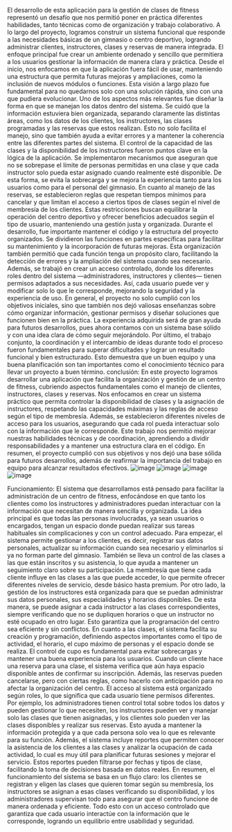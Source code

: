 El desarrollo de esta aplicación para la gestión de clases de fitness representó un
desafío que nos permitió poner en práctica diferentes habilidades, tanto técnicas
como de organización y trabajo colaborativo. A lo largo del proyecto, logramos
construir un sistema funcional que responde a las necesidades básicas de un
gimnasio o centro deportivo, logrando administrar clientes, instructores, clases y
reservas de manera integrada.
El enfoque principal fue crear un ambiente ordenado y sencillo que permitiera a
los usuarios gestionar la información de manera clara y práctica. Desde el inicio,
nos enfocamos en que la aplicación fuera fácil de usar, manteniendo una
estructura que permita futuras mejoras y ampliaciones, como la inclusión de
nuevos módulos o funciones. Esta visión a largo plazo fue fundamental para no
quedarnos solo con una solución rápida, sino con una que pudiera evolucionar.
Uno de los aspectos más relevantes fue diseñar la forma en que se manejan los
datos dentro del sistema. Se cuidó que la información estuviera bien organizada,
separando claramente las distintas áreas, como los datos de los clientes, los
instructores, las clases programadas y las reservas que estos realizan. Esto no
solo facilita el manejo, sino que también ayuda a evitar errores y a mantener la
coherencia entre las diferentes partes del sistema.
El control de la capacidad de las clases y la disponibilidad de los instructores
fueron puntos clave en la lógica de la aplicación. Se implementaron mecanismos
que aseguran que no se sobrepase el límite de personas permitidas en una clase y
que cada instructor solo pueda estar asignado cuando realmente esté disponible.
De esta forma, se evita la sobrecarga y se mejora la experiencia tanto para los
usuarios como para el personal del gimnasio.
En cuanto al manejo de las reservas, se establecieron reglas que respetan
tiempos mínimos para cancelar y que limitan el acceso a ciertos tipos de clases
según el nivel de membresía de los clientes. Estas restricciones buscan equilibrar
la operación del centro deportivo y ofrecer beneficios adecuados según el tipo de
usuario, manteniendo una gestión justa y organizada.
Durante el desarrollo, fue importante mantener el código y la estructura del
proyecto organizados. Se dividieron las funciones en partes específicas para
facilitar su mantenimiento y la incorporación de futuras mejoras. Esta
organización también permitió que cada función tenga un propósito claro,
facilitando la detección de errores y la ampliación del sistema cuando sea
necesario.
Además, se trabajó en crear un acceso controlado, donde los diferentes roles
dentro del sistema —administradores, instructores y clientes— tienen permisos
adaptados a sus necesidades. Así, cada usuario puede ver y modificar solo lo que
le corresponde, mejorando la seguridad y la experiencia de uso.
En general, el proyecto no solo cumplió con los objetivos iniciales, sino que
también nos dejó valiosas enseñanzas sobre cómo organizar información,
gestionar permisos y diseñar soluciones que funcionen bien en la práctica. La
experiencia adquirida será de gran ayuda para futuros desarrollos, pues ahora
contamos con un sistema base sólido y con una idea clara de cómo seguir
mejorándolo.
Por último, el trabajo conjunto, la coordinación y el intercambio de ideas durante
todo el proceso fueron fundamentales para superar dificultades y lograr un
resultado funcional y bien estructurado. Esto demuestra que un buen equipo y una
buena planificación son tan importantes como el conocimiento técnico para llevar
un proyecto a buen término.
conclusión:
En este proyecto logramos desarrollar una aplicación que facilita la organización y
gestión de un centro de fitness, cubriendo aspectos fundamentales como el
manejo de clientes, instructores, clases y reservas. Nos enfocamos en crear un
sistema práctico que permita controlar la disponibilidad de clases y la asignación
de instructores, respetando las capacidades máximas y las reglas de acceso
según el tipo de membresía. Además, se establecieron diferentes niveles de
acceso para los usuarios, asegurando que cada rol pueda interactuar solo con la
información que le corresponde. Este trabajo nos permitió mejorar nuestras
habilidades técnicas y de coordinación, aprendiendo a dividir responsabilidades y
a mantener una estructura clara en el código. En resumen, el proyecto cumplió
con sus objetivos y nos dejó una base sólida para futuros desarrollos, además de
reafirmar la importancia del trabajo en equipo para alcanzar resultados efectivos.
![image](https://github.com/user-attachments/assets/9ed83146-3c6f-4b75-a544-d34f6d9c5578)
![image](https://github.com/user-attachments/assets/724938f5-eec4-4875-8fd5-291e760f9909)
![image](https://github.com/user-attachments/assets/c13ff009-e9cf-4490-8667-97491711435e)
![image](https://github.com/user-attachments/assets/cf84f85f-db37-4e38-901d-c61f2fc73563)

Funcionamiento:
El sistema que desarrollamos está pensado para facilitar la administración de un
centro de fitness, enfocándose en que tanto los clientes como los instructores y
administradores puedan interactuar con la información que necesitan de manera
sencilla y organizada. La idea principal es que todas las personas involucradas, ya
sean usuarios o encargados, tengan un espacio donde puedan realizar sus tareas
habituales sin complicaciones y con un control adecuado.
Para empezar, el sistema permite gestionar a los clientes, es decir, registrar sus
datos personales, actualizar su información cuando sea necesario y eliminarlos si
ya no forman parte del gimnasio. También se lleva un control de las clases a las
que están inscritos y su asistencia, lo que ayuda a mantener un seguimiento claro
sobre su participación. La membresía que tiene cada cliente influye en las clases
a las que puede acceder, lo que permite ofrecer diferentes niveles de servicio,
desde básico hasta premium.
Por otro lado, la gestión de los instructores está organizada para que se puedan
administrar sus datos personales, sus especialidades y horarios disponibles. De
esta manera, se puede asignar a cada instructor a las clases correspondientes,
siempre verificando que no se dupliquen horarios o que un instructor no esté
ocupado en otro lugar. Esto garantiza que la programación del centro sea eficiente
y sin conflictos.
En cuanto a las clases, el sistema facilita su creación y programación, definiendo
aspectos importantes como el tipo de actividad, el horario, el cupo máximo de
personas y el espacio donde se realiza. El control de cupo es fundamental para
evitar sobrecargas y mantener una buena experiencia para los usuarios. Cuando
un cliente hace una reserva para una clase, el sistema verifica que aún haya
espacio disponible antes de confirmar su inscripción. Además, las reservas
pueden cancelarse, pero con ciertas reglas, como hacerlo con anticipación para
no afectar la organización del centro.
El acceso al sistema está organizado según roles, lo que significa que cada
usuario tiene permisos diferentes. Por ejemplo, los administradores tienen control
total sobre todos los datos y pueden gestionar lo que necesiten, los instructores
pueden ver y manejar solo las clases que tienen asignadas, y los clientes solo
pueden ver las clases disponibles y realizar sus reservas. Esto ayuda a mantener
la información protegida y a que cada persona solo vea lo que es relevante para su
función.
Además, el sistema incluye reportes que permiten conocer la asistencia de los
clientes a las clases y analizar la ocupación de cada actividad, lo cual es muy útil
para planificar futuras sesiones y mejorar el servicio. Estos reportes pueden
filtrarse por fechas y tipos de clase, facilitando la toma de decisiones basada en
datos reales.
En resumen, el funcionamiento del sistema se basa en un flujo claro: los clientes
se registran y eligen las clases que quieren tomar según su membresía, los
instructores se asignan a esas clases verificando su disponibilidad, y los
administradores supervisan todo para asegurar que el centro funcione de manera
ordenada y eficiente. Todo esto con un acceso controlado que garantiza que cada
usuario interactúe con la información que le corresponde, logrando un equilibrio
entre usabilidad y seguridad.



